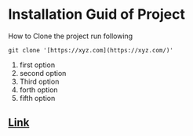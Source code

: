 # Installation Guid of Project
How to Clone the project
run following 

    git clone '[https://xyz.com](https://xyz.com/)'

 1. first option
 2. second option
 3. Third option
 4. forth option
 5. fifth option

## [Link](./link.md)
